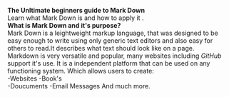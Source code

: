 **The Unltimate beginners guide to Mark Down**  
Learn what Mark Down is and how to apply it .  
**What is Mark Down and it's purpose?**  
Mark Down is a leightweight markup language, that was designed to be easy enough to write using only generic text editors and also easy for others to read.It describes what text should look like on a page.  
Markdown is very versatile and popular, many websites including *GitHub* support it's use.  It is a independent platform that can be used on any functioning system. Which allows users to create:  
-Websites
-Book's  
-Doucuments
-Email Messages
And much more. 

